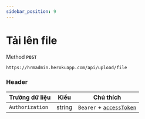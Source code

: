 ```yaml
---
sidebar_position: 9
---
```


# Tải lên file

Method **`POST`**

```shell
https://hrmadmin.herokuapp.com/api/upload/file
```


### Header

| Trường dữ liệu  | Kiểu   | Chú thích                                   |
| --------------- | ------ | ------------------------------------------- |
| `Authorization` | string | `Bearer` + [`accessToken`](../access-token.md) |